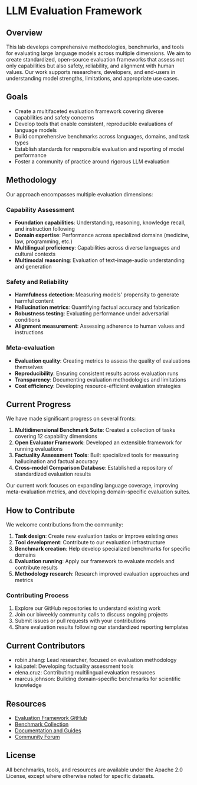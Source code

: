 # LLM Evaluation Framework

## Overview

This lab develops comprehensive methodologies, benchmarks, and tools for evaluating large language models across multiple dimensions. We aim to create standardized, open-source evaluation frameworks that assess not only capabilities but also safety, reliability, and alignment with human values. Our work supports researchers, developers, and end-users in understanding model strengths, limitations, and appropriate use cases.

## Goals

- Create a multifaceted evaluation framework covering diverse capabilities and safety concerns
- Develop tools that enable consistent, reproducible evaluations of language models
- Build comprehensive benchmarks across languages, domains, and task types
- Establish standards for responsible evaluation and reporting of model performance
- Foster a community of practice around rigorous LLM evaluation

## Methodology

Our approach encompasses multiple evaluation dimensions:

### Capability Assessment

- **Foundation capabilities**: Understanding, reasoning, knowledge recall, and instruction following
- **Domain expertise**: Performance across specialized domains (medicine, law, programming, etc.)
- **Multilingual proficiency**: Capabilities across diverse languages and cultural contexts
- **Multimodal reasoning**: Evaluation of text-image-audio understanding and generation

### Safety and Reliability

- **Harmfulness detection**: Measuring models' propensity to generate harmful content
- **Hallucination metrics**: Quantifying factual accuracy and fabrication
- **Robustness testing**: Evaluating performance under adversarial conditions
- **Alignment measurement**: Assessing adherence to human values and instructions

### Meta-evaluation

- **Evaluation quality**: Creating metrics to assess the quality of evaluations themselves
- **Reproducibility**: Ensuring consistent results across evaluation runs
- **Transparency**: Documenting evaluation methodologies and limitations
- **Cost efficiency**: Developing resource-efficient evaluation strategies

## Current Progress

We have made significant progress on several fronts:

1. **Multidimensional Benchmark Suite**: Created a collection of tasks covering 12 capability dimensions
2. **Open Evaluator Framework**: Developed an extensible framework for running evaluations
3. **Factuality Assessment Tools**: Built specialized tools for measuring hallucination and factual accuracy
4. **Cross-model Comparison Database**: Established a repository of standardized evaluation results

Our current work focuses on expanding language coverage, improving meta-evaluation metrics, and developing domain-specific evaluation suites.

## How to Contribute

We welcome contributions from the community:

1. **Task design**: Create new evaluation tasks or improve existing ones
2. **Tool development**: Contribute to our evaluation infrastructure
3. **Benchmark creation**: Help develop specialized benchmarks for specific domains
4. **Evaluation running**: Apply our framework to evaluate models and contribute results
5. **Methodology research**: Research improved evaluation approaches and metrics

### Contributing Process

1. Explore our GitHub repositories to understand existing work
2. Join our biweekly community calls to discuss ongoing projects
3. Submit issues or pull requests with your contributions
4. Share evaluation results following our standardized reporting templates

## Current Contributors

- robin.zhang: Lead researcher, focused on evaluation methodology
- kai.patel: Developing factuality assessment tools
- elena.cruz: Contributing multilingual evaluation resources
- marcus.johnson: Building domain-specific benchmarks for scientific knowledge

## Resources

- [Evaluation Framework GitHub](https://github.com/AIDataFoundation/llm-evaluation)
- [Benchmark Collection](https://huggingface.co/AIDataFoundation/llm-benchmarks)
- [Documentation and Guides](https://aidata-foundation.org/docs/llm-evaluation)
- [Community Forum](https://github.com/AIDataFoundation/llm-evaluation/discussions)

## License

All benchmarks, tools, and resources are available under the Apache 2.0 License, except where otherwise noted for specific datasets. 
